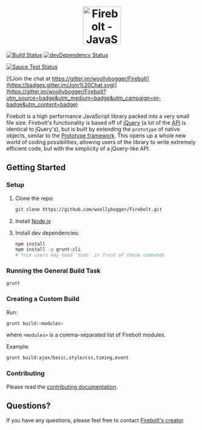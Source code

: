 <h1 align="center">
  <a href="http://fireboltjs.com" title="http://fireboltjs.com">
    <img alt="Firebolt - JavaScript Empowered" src="http://fireboltjs.com/img/logo_big.png" height="100px" />
  </a>
</h1>

[![Build Status](https://travis-ci.org/woollybogger/Firebolt.svg)](https://travis-ci.org/woollybogger/Firebolt)
[![devDependency Status](https://david-dm.org/woollybogger/Firebolt/dev-status.svg)](https://david-dm.org/woollybogger/Firebolt#info=devDependencies)

[![Sauce Test Status](https://saucelabs.com/browser-matrix/nwoltman.svg)](https://saucelabs.com/u/nwoltman)

[![Join the chat at https://gitter.im/woollybogger/Firebolt](https://badges.gitter.im/Join%20Chat.svg)](https://gitter.im/woollybogger/Firebolt?utm_source=badge&utm_medium=badge&utm_campaign=pr-badge&utm_content=badge)

Firebolt is a high performance JavaScript library packed into a very small file size. Firebolt's functionality is based off of <a href="http://jquery.com" target="_blank">jQuery</a> (a lot of the [API](http://api.fireboltjs.com) is identical to jQuery's), but is built by extending the `prototype` of native objects, similar to the <a href="http://prototypejs.org" target="_blank">Prototype framework</a>. This opens up a whole new world of coding possibilities, allowing users of the library to write extremely efficient code, but with the simplicity of a jQuery-like API.


## Getting Started

### Setup

1. Clone the repo:
   ```sh
   git clone https://github.com/woollybogger/Firebolt.git
   ```

2. Install [Node.js](http://nodejs.org/)

3. Install dev dependencies:
   ```sh
   npm install
   npm install -g grunt-cli
   # *nix users may need `sudo` in front of these commands
   ```

### Running the General Build Task

```sh
grunt
```

### Creating a Custom Build

Run:

```sh
grunt build:<modules>
```

where `<modules>` is a comma-separated list of Firebolt modules.

Example:

```sh
grunt build:ajax/basic,style/css,timing,event
```

### Contributing

Please read the [contributing documentation](https://github.com/woollybogger/Firebolt/blob/master/CONTRIBUTING.md).


## Questions?

If you have any questions, please feel free to contact [Firebolt's creator](https://github.com/woollybogger).
